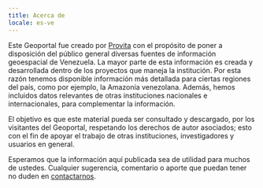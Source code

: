 ```yaml
---
title: Acerca de
locale: es-ve
---
```

Este Geoportal fue creado por [Provita](https://www.provita.org.ve/) con el propósito de poner a disposición del público general diversas fuentes de información geoespacial de Venezuela. La mayor parte de esta información es creada y desarrollada dentro de los proyectos que maneja la institución. Por esta razón tenemos disponible información más detallada para ciertas regiones del país, como por ejemplo, la Amazonía venezolana. Además, hemos incluidos datos relevantes de otras instituciones nacionales e internacionales, para complementar la información.

El objetivo es que este material pueda ser consultado y descargado, por los visitantes del Geoportal, respetando los derechos de autor asociados; esto con el fin de apoyar el trabajo de otras instituciones, investigadores y usuarios en general. 

Esperamos que la información aquí publicada sea de utilidad para muchos de ustedes. Cualquier sugerencia, comentario o aporte que puedan tener no duden en [contactarnos](/contact).




   